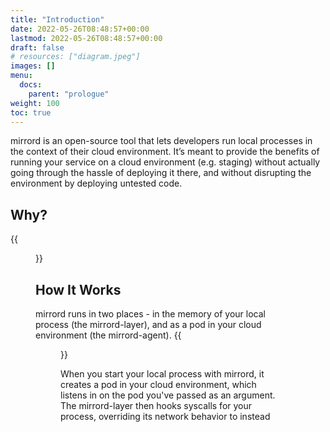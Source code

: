 ```yaml
---
title: "Introduction"
date: 2022-05-26T08:48:57+00:00
lastmod: 2022-05-26T08:48:57+00:00
draft: false
# resources: ["diagram.jpeg"]
images: []
menu:
  docs:
    parent: "prologue"
weight: 100
toc: true
---
```


mirrord is an open-source tool that lets developers run local processes in the context of their cloud environment. It’s meant to provide the benefits of running your service on a cloud environment (e.g. staging) without actually going through the hassle of deploying it there, and without disrupting the environment by deploying untested code.

## Why?
{{<figure src="loop.png">}}

## How It Works

mirrord runs in two places - in the memory of your local process (the mirrord-layer), and as a pod in your cloud environment (the mirrord-agent).
{{<figure src="diagram.png" background-color="white" alt="mirrord - Basic Architecure" caption="<em>mirrord - Basic Architecture</em>">}}

When you start your local process with mirrord, it creates a pod in your cloud environment, which listens in on the pod you've passed as an argument. The mirrord-layer then hooks syscalls for your process, overriding its network behavior to instead 
